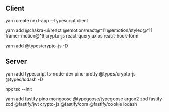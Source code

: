 ## Client
yarn create next-app --typescript client

yarn add @chakra-ui/react @emotion/react@^11 @emotion/styled@^11 framer-motion@^6 crypto-js react-query axios react-hook-form

yarn add @types/crypto-js -D

## Server
yarn add typescript ts-node-dev pino-pretty @types/crypto-js @types/lodash -D

npx tsc --init

yarn add fastify pino mongoose @typegoose/typegoose argon2 zod fastify-zod @fastify/jwt  crypto-js @fastify/cors @fastify/cookie lodash

